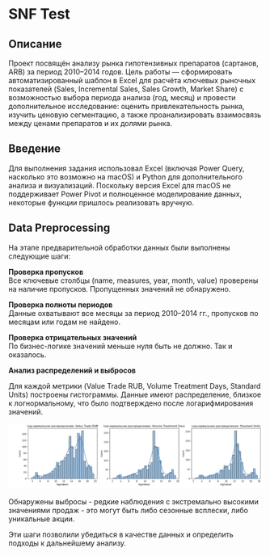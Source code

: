 # SNF Test

## Описание

Проект посвящён анализу рынка гипотензивных препаратов (сартанов, ARB) за период 2010–2014 годов. Цель работы — сформировать автоматизированный шаблон в Excel для расчёта ключевых рыночных показателей (Sales, Incremental Sales, Sales Growth, Market Share) с возможностью выбора периода анализа (год, месяц) и провести дополнительное исследование: оценить привлекательность рынка, изучить ценовую сегментацию, а также проанализировать взаимосвязь между ценами препаратов и их долями рынка.

## Введение

Для выполнения задания использовал Excel (включая Power Query, насколько это возможно на macOS) и Python для дополнительного анализа и визуализаций. Поскольку версия Excel для macOS не поддерживает Power Pivot и полноценное моделирование данных, некоторые функции пришлось реализовать вручную.

## Data Preprocessing

На этапе предварительной обработки данных были выполнены следующие шаги:

**Проверка пропусков**  
Все ключевые столбцы (name, measures, year, month, value) проверены на наличие пропусков. Пропущенных значений не обнаружено.

**Проверка полноты периодов**  
Данные охватывают все месяцы за период 2010–2014 гг., пропусков по месяцам или годам не найдено.

**Проверка отрицательных значений**  
По бизнес-логике значений меньше нуля быть не должно. Так и оказалось.

**Анализ распределений и выбросов**  

Для каждой метрики (Value Trade RUB, Volume Treatment Days, Standard Units) построены гистограммы.
Данные имеют распределение, близкое к логнормальному, что было подтверждено после логарифмирования значений.

![Распределения метрик](misc/log-distribution.png)

Обнаружены выбросы - редкие наблюдения с экстремально высокими значениями продаж - это могут быть либо сезонные всплески, либо уникальные акции.

Эти шаги позволили убедиться в качестве данных и определить подходы к дальнейшему анализу.



